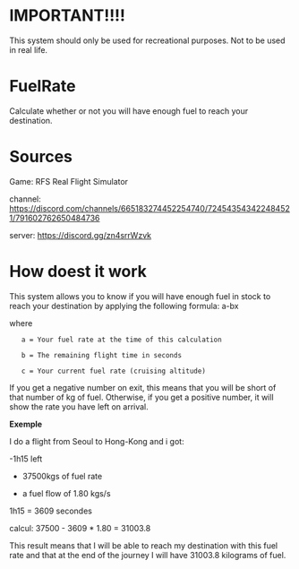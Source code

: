 # IMPORTANT!!!!
This system should only be used for recreational purposes. Not to be used in real life.

# FuelRate
Calculate whether or not you will have enough fuel to reach your destination.

# Sources
Game: RFS Real Flight Simulator

channel: https://discord.com/channels/665183274452254740/724543543422484521/791602762650484736

server: https://discord.gg/zn4srrWzvk

# How doest it work
This system allows you to know if you will have enough fuel in stock to reach your destination by applying the following formula: a-bx

where  

       a = Your fuel rate at the time of this calculation
       
       b = The remaining flight time in seconds
       
       c = Your current fuel rate (cruising altitude)

If you get a negative number on exit, this means that you will be short of that number of kg of fuel.
Otherwise, if you get a positive number, it will show the rate you have left on arrival.

**Exemple**

I do a flight from Seoul to Hong-Kong and i got: 

-1h15 left

- 37500kgs of fuel rate

- a fuel flow of 1.80 kgs/s

1h15 = 3609 secondes

calcul: 37500 - 3609 * 1.80 = 31003.8

This result means that I will be able to reach my destination with this fuel rate and that at the end of the journey I will have 31003.8 kilograms of fuel.

